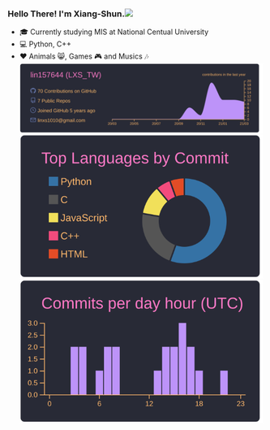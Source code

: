 ### Hello There! I'm Xiang-Shun.<img src="https://media.giphy.com/media/hvRJCLFzcasrR4ia7z/giphy.gif" width="25px">
- 🎓 Currently studying MIS at National Centual University
- 💻 Python, C++
- ❤️ Animals 😸, Games 🎮 and Musics 🎶
![](https://raw.githubusercontent.com/lin157644/github-profile-summary-cards/master/profile-summary-card-output/dracula/0-profile-details.svg)
![](https://raw.githubusercontent.com/lin157644/github-profile-summary-cards/master/profile-summary-card-output/dracula/2-most-commit-language.svg)
![](https://raw.githubusercontent.com/lin157644/github-profile-summary-cards/master/profile-summary-card-output/dracula/4-productive-time.svg)
